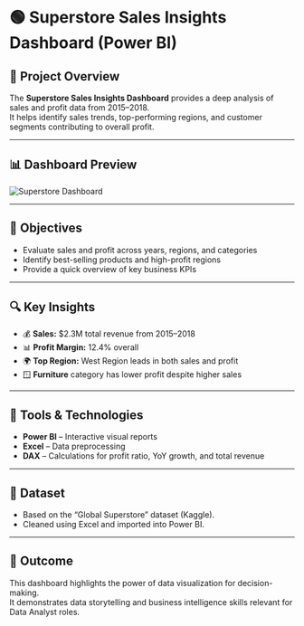 # 🟢 Superstore Sales Insights Dashboard (Power BI)

## 📖 Project Overview
The **Superstore Sales Insights Dashboard** provides a deep analysis of sales and profit data from 2015–2018.  
It helps identify sales trends, top-performing regions, and customer segments contributing to overall profit.

---

## 📊 Dashboard Preview
![Superstore Dashboard](images/dashboard-superstore.png)

---

## 🎯 Objectives
- Evaluate sales and profit across years, regions, and categories  
- Identify best-selling products and high-profit regions  
- Provide a quick overview of key business KPIs  

---

## 🔍 Key Insights
- 💰 **Sales:** $2.3M total revenue from 2015–2018  
- 📊 **Profit Margin:** 12.4% overall  
- 🌍 **Top Region:** West Region leads in both sales and profit  
- 🪟 **Furniture** category has lower profit despite higher sales  

---

## 🧰 Tools & Technologies
- **Power BI** – Interactive visual reports  
- **Excel** – Data preprocessing  
- **DAX** – Calculations for profit ratio, YoY growth, and total revenue

---

## 📂 Dataset
- Based on the “Global Superstore” dataset (Kaggle).  
- Cleaned using Excel and imported into Power BI.

---

## 🚀 Outcome
This dashboard highlights the power of data visualization for decision-making.  
It demonstrates data storytelling and business intelligence skills relevant for Data Analyst roles.
